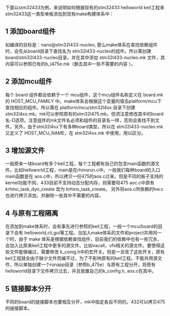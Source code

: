 下面以stm32433为例，来说明如何根据现有的stm32433 helloworld keil工程来stm32433这一类型单板添加到现有make构建体系中：

## 1 添加board组件
如编译的目标是：nano@stm32l433-nucleo, 那么make体系在查找依赖组件时，会先从board目录下查找名为 stm32l433-nucleo的组件。所以需创建 board/stm32l433-nucleo目录，并在其中添加 stm32l433-nucleo.mk 文件，其内容可以参照已有的b_l475e.mk（删去其中一些不需要的内容 ）。
## 2 添加mcu组件
每个 board 组件都会依赖于一个 mcu组件，这个mcu组件名称定义在 board.mk 的 HOST_MCU_FAMILY 中。make体系会根据这个变量的值去platform/mcu下查找相应的组件。所以需在 platform/mcu/stm32l4xx 目录下创建 stm32l4xx.mk。mk可以参照原有的stm32l475.mk，但须注意修改其中的board名-D选项。注意组件的mk文件名必须和组件的目录名一样，否则会查找不到文件。另外，由于stm32l4xx下有多种board类型，所以在 stm32l433-nucleo.mk 又定义了 HOST_MCU_NAME，在 stm32l4xx.mk 中使用，用以区分。
## 3 增加源文件
一般原来一块board有多个keil工程，每个工程都有自己的包含main函数的源文件。比如helloworld工程，main是在rhinorun.c中。一般我们每种board的入口main函数是在 aos.c中，所以拷贝一份475的aos.c过来。但是不同的板子支持的kernel功能不同，433目前不支持动态分配内存，则需要将475 aoc.c中原有 krhino_task_dyn_create 改为 krhino_task_create。 另外将aos.c所依赖的hw.c也进行拷贝添加，并删除一些其中不需要的内容。
## 4 与原有工程隔离
在添加到make体系时，会有事先进行参照的keil工程，一般一个mcu/board的目录下会有 helloworld,cli,gui等工程。当加入make体系的文件和project共用同一个时，由于 make 体系是根据依赖查找组件，目前我们的依赖中也有一些冗余，会加入比原来keil工程中更多的源文件。比如vacall，vfs相关的源文件。要使得这些文件能够编过，需要修改 k_conig.h中的宏开关。但是一旦改了这些开关，原有keil工程就会由于缺少文件而编不过，为了不影响原有的keil工程。不能共用源文件，所以单独创建一个runapp目录（参照b_475e）与原有工程分开，将原有helloworld目录下文件拷贝过去，并且放置自己的k_config.h, aos.c在其中。
## 5 链接脚本分开
不同的board的链接脚本也要相互分开，mk中指定各自不同的。432可以拷贝475的链接脚本。
